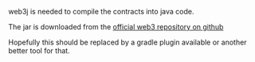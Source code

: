 web3j is needed to compile the contracts into java code.

The jar is downloaded from the [official web3 repository on github](https://github.com/web3j/web3j/releases/tag/v3.2.0)

Hopefully this should be replaced by a gradle plugin available or another better tool for that.
